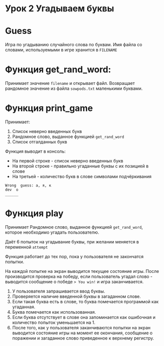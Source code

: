 # Урок 2 Угадываем буквы
#  Guess
Игра по угадыванию случайного слова по буквам. Имя файла со словами, используемыми в игре хранится в `FILENAME`

# Функция get_rand_word:
Принимает значение `filename` и открывает файл. Возвращает рандомное значение из файла `sowpods.txt` маленькими буквами.

# Функция print_game
Принимает:
1. Список неверно введенных букв
2. Рандомное слово, выданное функцией `get_rand_word`
3. Список отгалданных букв
 
Функция выводит в консоль:
* На первой строке - список неверно введенных букв
* На второй строке - правильно угаданные буквы с их позицией в слове
* На третьей - количество букв в слове символами подчёркивания 
``` 
Wrong  guess: а, я, к
dev  о
______ 
```

# Функция play
Принимает Рандомное слово, выданное функцией `get_rand_word`, которое необходимо угадать пользователю.

Даёт 6 попыток на угадывание буквы, при желании меняется в переменной `attempt`

Функция работает до тех пор, пока у пользователя не закончатся попытки. 

На каждой попытке на экран выводится текущее состояние игры. После производится проверка на победу, если пользователь угадал слово - выводится сообщение о победе `> You win!` и игра заканчивается.

1. У пользователя запрашивается ввод буквы.
2. Проверяется наличие введенной буквы в загаданном слове.
3. Если такая буква есть в слове, то буква помечается программой как угаданная.
4. Буква помечается как использованная.
5. Если буква отсутствует в слове она запоминается как ошибочная и количество попыток уменьшается на 1.
6. После того, как у пользователя заканчиваются попытки на экран выводится состояние игры на момент ее окончания, сообщение о поражении и загаданное слово приведенное к верхнему регистру.

